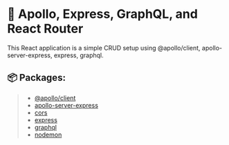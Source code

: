 # 🚀 Apollo, Express, GraphQL, and React Router

This React application is a simple CRUD setup using @apollo/client, apollo-server-express, express, graphql.

## 📦 Packages:

> - [@apollo/client](https://www.npmjs.com/package/@apollo/client)
> - [apollo-server-express](https://www.npmjs.com/package/apollo-server-express)
> - [cors](https://www.npmjs.com/package/cors)
> - [express](https://www.npmjs.com/package/express)
> - [graphql](https://www.npmjs.com/package/graphql)
> - [nodemon](https://www.npmjs.com/package/nodemon)